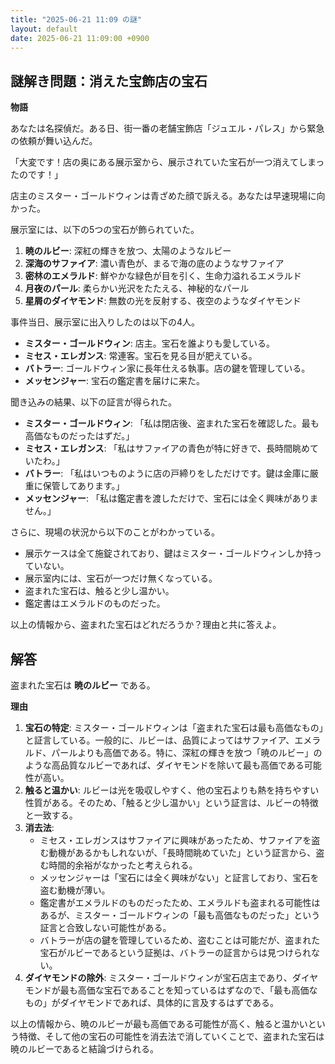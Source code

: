 ```yaml
---
title: "2025-06-21 11:09 の謎"
layout: default
date: 2025-06-21 11:09:00 +0900
---
```

## 謎解き問題：消えた宝飾店の宝石

**物語**

あなたは名探偵だ。ある日、街一番の老舗宝飾店「ジュエル・パレス」から緊急の依頼が舞い込んだ。

「大変です！店の奥にある展示室から、展示されていた宝石が一つ消えてしまったのです！」

店主のミスター・ゴールドウィンは青ざめた顔で訴える。あなたは早速現場に向かった。

展示室には、以下の5つの宝石が飾られていた。

1.  **暁のルビー**: 深紅の輝きを放つ、太陽のようなルビー
2.  **深海のサファイア**: 濃い青色が、まるで海の底のようなサファイア
3.  **密林のエメラルド**: 鮮やかな緑色が目を引く、生命力溢れるエメラルド
4.  **月夜のパール**: 柔らかい光沢をたたえる、神秘的なパール
5.  **星屑のダイヤモンド**: 無数の光を反射する、夜空のようなダイヤモンド

事件当日、展示室に出入りしたのは以下の4人。

*   **ミスター・ゴールドウィン**: 店主。宝石を誰よりも愛している。
*   **ミセス・エレガンス**: 常連客。宝石を見る目が肥えている。
*   **バトラー**: ゴールドウィン家に長年仕える執事。店の鍵を管理している。
*   **メッセンジャー**: 宝石の鑑定書を届けに来た。

聞き込みの結果、以下の証言が得られた。

*   **ミスター・ゴールドウィン**: 「私は閉店後、盗まれた宝石を確認した。最も高価なものだったはずだ。」
*   **ミセス・エレガンス**: 「私はサファイアの青色が特に好きで、長時間眺めていたわ。」
*   **バトラー**: 「私はいつものように店の戸締りをしただけです。鍵は金庫に厳重に保管してあります。」
*   **メッセンジャー**: 「私は鑑定書を渡しただけで、宝石には全く興味がありません。」

さらに、現場の状況から以下のことがわかっている。

*   展示ケースは全て施錠されており、鍵はミスター・ゴールドウィンしか持っていない。
*   展示室内には、宝石が一つだけ無くなっている。
*   盗まれた宝石は、触ると少し温かい。
*   鑑定書はエメラルドのものだった。

以上の情報から、盗まれた宝石はどれだろうか？理由と共に答えよ。

## 解答

盗まれた宝石は **暁のルビー** である。

**理由**

1.  **宝石の特定**: ミスター・ゴールドウィンは「盗まれた宝石は最も高価なもの」と証言している。一般的に、ルビーは、品質によってはサファイア、エメラルド、パールよりも高価である。特に、深紅の輝きを放つ「暁のルビー」のような高品質なルビーであれば、ダイヤモンドを除いて最も高価である可能性が高い。
2.  **触ると温かい**: ルビーは光を吸収しやすく、他の宝石よりも熱を持ちやすい性質がある。そのため、「触ると少し温かい」という証言は、ルビーの特徴と一致する。
3.  **消去法**:
    *   ミセス・エレガンスはサファイアに興味があったため、サファイアを盗む動機があるかもしれないが、「長時間眺めていた」という証言から、盗む時間的余裕がなかったと考えられる。
    *   メッセンジャーは「宝石には全く興味がない」と証言しており、宝石を盗む動機が薄い。
    *   鑑定書がエメラルドのものだったため、エメラルドも盗まれる可能性はあるが、ミスター・ゴールドウィンの「最も高価なものだった」という証言と合致しない可能性がある。
    *   バトラーが店の鍵を管理しているため、盗むことは可能だが、盗まれた宝石がルビーであるという証拠は、バトラーの証言からは見つけられない。
4.  **ダイヤモンドの除外**: ミスター・ゴールドウィンが宝石店主であり、ダイヤモンドが最も高価な宝石であることを知っているはずなので、「最も高価なもの」がダイヤモンドであれば、具体的に言及するはずである。

以上の情報から、暁のルビーが最も高価である可能性が高く、触ると温かいという特徴、そして他の宝石の可能性を消去法で消していくことで、盗まれた宝石は暁のルビーであると結論づけられる。
